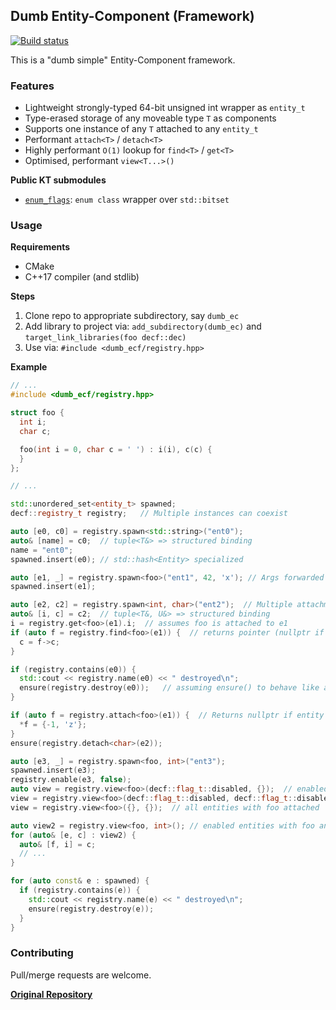 ## Dumb Entity-Component (Framework)

[![Build status](https://ci.appveyor.com/api/projects/status/aa5hi5i22dyeskv7?svg=true)](https://ci.appveyor.com/project/karnkaul/decf)

This is a "dumb simple" Entity-Component framework.

### Features

- Lightweight strongly-typed 64-bit unsigned int wrapper as `entity_t`
- Type-erased storage of any moveable type `T` as components
- Supports one instance of any `T` attached to any `entity_t`
- Performant `attach<T>` / `detach<T>`
- Highly performant `O(1)` lookup for `find<T>` / `get<T>`
- Optimised, performant `view<T...>()`

**Public KT submodules**

- [`enum_flags`](https://github.com/karnkaul/enum-flags.git): `enum class` wrapper over `std::bitset`

### Usage

**Requirements**

- CMake
- C++17 compiler (and stdlib)

**Steps**

1. Clone repo to appropriate subdirectory, say `dumb_ec`
1. Add library to project via: `add_subdirectory(dumb_ec)` and `target_link_libraries(foo decf::dec)`
1. Use via: `#include <dumb_ecf/registry.hpp>`

**Example**

```cpp
// ...
#include <dumb_ecf/registry.hpp>

struct foo {
  int i;
  char c;

  foo(int i = 0, char c = ' ') : i(i), c(c) {
  }
};

// ...

std::unordered_set<entity_t> spawned;
decf::registry_t registry;   // Multiple instances can coexist

auto [e0, c0] = registry.spawn<std::string>("ent0");
auto& [name] = c0;  // tuple<T&> => structured binding
name = "ent0";
spawned.insert(e0); // std::hash<Entity> specialized

auto [e1, _] = registry.spawn<foo>("ent1", 42, 'x'); // Args forwarded as T{args...}
spawned.insert(e1);

auto [e2, c2] = registry.spawn<int, char>("ent2");  // Multiple attachments (no args possible)
auto& [i, c] = c2;  // tuple<T&, U&> => structured binding
i = registry.get<foo>(e1).i;  // assumes foo is attached to e1
if (auto f = registry.find<foo>(e1)) {  // returns pointer (nullptr if not present)
  c = f->c;
}

if (registry.contains(e0)) {
  std::cout << registry.name(e0) << " destroyed\n";
  ensure(registry.destroy(e0));   // assuming ensure() to behave like assert(), regardless of _DEBUG
}

if (auto f = registry.attach<foo>(e1)) {  // Returns nullptr if entity doesn't exist
  *f = {-1, 'z'};
}
ensure(registry.detach<char>(e2));

auto [e3, _] = registry.spawn<foo, int>("ent3");
spawned.insert(e3);
registry.enable(e3, false);
auto view = registry.view<foo>(decf::flag_t::disabled, {});  // enabled entities with foo attached (default)
view = registry.view<foo>(decf::flag_t::disabled, decf::flag_t::disabled);  // disabled entities with foo attached
view = registry.view<foo>({}, {});  // all entities with foo attached

auto view2 = registry.view<foo, int>(); // enabled entities with foo and int attached
for (auto& [e, c] : view2) {
  auto& [f, i] = c;
  // ...
}

for (auto const& e : spawned) {
  if (registry.contains(e)) {
    std::cout << registry.name(e) << " destroyed\n";
    ensure(registry.destroy(e));
  }
}
```

### Contributing

Pull/merge requests are welcome.

**[Original Repository](https://github.com/karnkaul/decf)**
